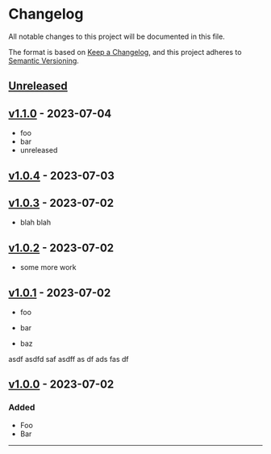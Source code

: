 # Changelog

All notable changes to this project will be documented in this file.

The format is based on [Keep a Changelog](https://keepachangelog.com/en/1.0.0/),
and this project adheres to [Semantic Versioning](https://semver.org/spec/v2.0.0.html).

## [Unreleased]

## [v1.1.0] - 2023-07-04

- foo
- bar
- unreleased

## [v1.0.4] - 2023-07-03

## [v1.0.3] - 2023-07-02

- blah blah

## [v1.0.2] - 2023-07-02

- some more work

## [v1.0.1] - 2023-07-02

- foo
- bar

- baz

asdf
asdfd
saf
asdff as
df
ads fas
df

## [v1.0.0] - 2023-07-02

### Added

- Foo
- Bar

---

[unreleased]: https://github.com/mfridman/debug-goreleaser/compare/v1.1.0...HEAD
[v1.1.0]: https://github.com/mfridman/debug-goreleaser/compare/v1.0.4...v1.1.0
[v1.0.4]: https://github.com/mfridman/debug-goreleaser/compare/v1.0.3...v1.0.4
[v1.0.3]: https://github.com/mfridman/debug-goreleaser/compare/v1.0.2...v1.0.3
[v1.0.2]: https://github.com/mfridman/debug-goreleaser/compare/v1.0.1...v1.0.2
[v1.0.1]: https://github.com/mfridman/debug-goreleaser/compare/v1.0.0...v1.0.1
[v1.0.0]: https://github.com/olivierlacan/keep-a-changelog/releases/tag/v1.0.0
